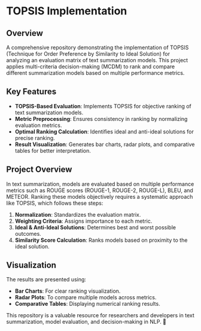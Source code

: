 # TOPSIS Implementation

## Overview
A comprehensive repository demonstrating the implementation of TOPSIS (Technique for Order Preference by Similarity to Ideal Solution) for analyzing an evaluation matrix of text summarization models. This project applies multi-criteria decision-making (MCDM) to rank and compare different summarization models based on multiple performance metrics.

## Key Features
- **TOPSIS-Based Evaluation**: Implements TOPSIS for objective ranking of text summarization models.
- **Metric Preprocessing**: Ensures consistency in ranking by normalizing evaluation metrics.
- **Optimal Ranking Calculation**: Identifies ideal and anti-ideal solutions for precise ranking.
- **Result Visualization**: Generates bar charts, radar plots, and comparative tables for better interpretation.

## Project Overview
In text summarization, models are evaluated based on multiple performance metrics such as ROUGE scores (ROUGE-1, ROUGE-2, ROUGE-L), BLEU, and METEOR. Ranking these models objectively requires a systematic approach like TOPSIS, which follows these steps:

1. **Normalization**: Standardizes the evaluation matrix.
2. **Weighting Criteria**: Assigns importance to each metric.
3. **Ideal & Anti-Ideal Solutions**: Determines best and worst possible outcomes.
4. **Similarity Score Calculation**: Ranks models based on proximity to the ideal solution.

## Visualization
The results are presented using:
- **Bar Charts**: For clear ranking visualization.
- **Radar Plots**: To compare multiple models across metrics.
- **Comparative Tables**: Displaying numerical ranking results.

This repository is a valuable resource for researchers and developers in text summarization, model evaluation, and decision-making in NLP. 🚀

